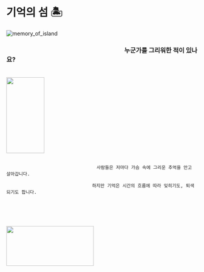 # 기억의 섬 :desert_island: 

![memory_of_island](https://user-images.githubusercontent.com/55572533/129934578-93af8619-314d-431f-8278-8cd052394591.png)

### 　　　　　　　　　　　　　　　　　　　누군가를 그리워한 적이 있나요?
　　　　　　　　　　　　　　　　　　　　　　　　　　　　　<img src="https://user-images.githubusercontent.com/55572533/129942526-0ae4ee9f-b01b-4c89-a171-fa87f7ff00cd.png" height="200px" width="100px">
```

　　　　　　　　　　　　　　　　　　　　사람들은 저마다 가슴 속에 그리운 추억을 안고 살아갑니다.

　　　　　　　　　　　　　　　　　　　하지만 기억은 시간의 흐름에 따라 잊히기도, 퇴색되기도 합니다.
                   
```
　　　　　　

                           
　　　　　　　　　　　　　　　　　　　　　　　　　<img src="https://user-images.githubusercontent.com/55572533/129946323-e75c4871-fb98-41a2-846e-24f9276e5e00.png" height="105px" width="230px">
                 
　　　　　　　　　　　　　　　　
　　　　　　　　　　　　　　　　　　　　　　　　　　　　　　　　　　　　　　　　　　　　　　　　　　　　　　　　　　　　　　　　　　　　　　　　　　
--------
